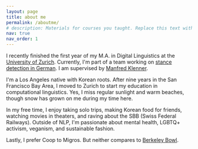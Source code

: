 ```yaml
---
layout: page
title: about me
permalink: /aboutme/
# description: Materials for courses you taught. Replace this text with your description.
nav: true
nav_order: 1
---
```


I recently finished the first year of my M.A. in Digital Linguistics at the [University of Zurich](https://www.cl.uzh.ch/en.html). Currently, I'm part of a team working on [stance detection in German](https://www.cl.uzh.ch/en/texttechnologies/research/opinionmining/sentiment-inference.html). I am supervised by [Manfred Klenner](https://www.cl.uzh.ch/de/people/team/compling/klenner.html).

I'm a Los Angeles native with Korean roots. After nine years in the San Francisco Bay Area, I moved to Zurich to start my education in computational linguistics. Yes, I miss regular sunlight and warm beaches, though snow has grown on me during my time here.

In my free time, I enjoy taking solo trips, making Korean food for friends, watching movies in theaters, and raving about the SBB (Swiss Federal Railways). Outside of NLP, I'm passionate about mental health, LGBTQ+ activism, veganism, and sustainable fashion.

Lastly, I prefer Coop to Migros. But neither compares to [Berkeley Bowl](https://g.page/BerkeleyBowlMarketplace?share).